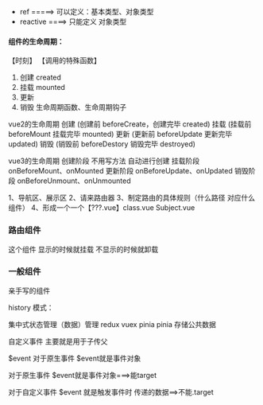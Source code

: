 - ref =====> 可以定义：基本类型、对象类型
- reactive ====> 只能定义 对象类型
#### 组件的生命周期：
  【时刻】          【调用的特殊函数】
1. 创建              created 
2. 挂载              mounted
3. 更新              
4. 销毁
生命周期函数、生命周期钩子

vue2的生命周期
创建 (创建前 beforeCreate，创建完毕 created)
挂载 (挂载前 beforeMount  挂载完毕 mounted)
更新 (更新前 beforeUpdate 更新完毕 updated)
销毁 (销毁前 beforeDestory 销毁完毕 destroyed)

vue3的生命周期
创建阶段 不用写方法 自动进行创建
挂载阶段 onBeforeMount、onMounted
更新阶段 onBeforeUpdate、onUpdated
销毁阶段 onBeforeUnmount、onUnmounted

1、导航区、展示区
2、请来路由器
3、制定路由的具体规则（什么路径 对应什么组件）
4、形成一个一个【???.vue】class.vue Subject.vue



### 路由组件
这个组件 显示的时候就挂载 不显示的时候就卸载
### 一般组件
亲手写的组件 <Demo/>

history 模式：


集中式状态管理（数据）管理 redux vuex pinia
pinia 存储公共数据

自定义事件 主要就是用于子传父


$event 对于原生事件 $event就是事件对象

对于原生事件 $event就是事件对象===>能target

对于自定义事件 $event 就是触发事件时 传递的数据==>不能.target